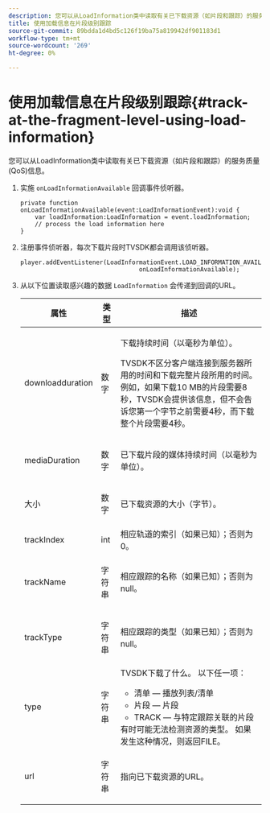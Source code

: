 ```yaml
---
description: 您可以从LoadInformation类中读取有关已下载资源（如片段和跟踪）的服务质量(QoS)信息。
title: 使用加载信息在片段级别跟踪
source-git-commit: 89bdda1d4bd5c126f19ba75a819942df901183d1
workflow-type: tm+mt
source-wordcount: '269'
ht-degree: 0%

---
```



# 使用加载信息在片段级别跟踪{#track-at-the-fragment-level-using-load-information}

您可以从LoadInformation类中读取有关已下载资源（如片段和跟踪）的服务质量(QoS)信息。

1. 实施 `onLoadInformationAvailable` 回调事件侦听器。

   ```
   private function onLoadInformationAvailable(event:LoadInformationEvent):void { 
       var loadInformation:LoadInformation = event.loadInformation; 
       // process the load information here     
   }
   ```

1. 注册事件侦听器，每次下载片段时TVSDK都会调用该侦听器。

   ```
   player.addEventListener(LoadInformationEvent.LOAD_INFORMATION_AVAILABLE,  
                                    onLoadInformationAvailable);
   ```

1. 从以下位置读取感兴趣的数据 `LoadInformation` 会传递到回调的URL。

   <table id="table_75E61A2EB25E435DB631166A7FF64757"> 
   <thead> 
   <tr> 
      <th colname="col01" class="entry"> 属性 </th> 
      <th colname="col1" class="entry"> 类型 </th> 
      <th colname="col2" class="entry"> 描述 </th> 
   </tr> 
   </thead>
   <tbody> 
   <tr> 
      <td colname="col01"> <span class="codeph"> downloadduration </span> </td> 
      <td colname="col1"> <p>数字 </p> </td> 
      <td colname="col2"> <p>下载持续时间（以毫秒为单位）。 </p> <p>TVSDK不区分客户端连接到服务器所用的时间和下载完整片段所用的时间。 例如，如果下载10 MB的片段需要8秒，TVSDK会提供该信息，但不会告诉您第一个字节之前需要4秒，而下载整个片段需要4秒。 </p> </td> 
   </tr> 
   <tr> 
      <td colname="col01"> <span class="codeph"> mediaDuration </span> </td> 
      <td colname="col1"> <p>数字 </p> </td> 
      <td colname="col2"> 已下载片段的媒体持续时间（以毫秒为单位）。 </td> 
   </tr> 
   <tr> 
      <td colname="col01"> <span class="codeph"> 大小 </span> </td> 
      <td colname="col1"> <p>数字 </p> </td> 
      <td colname="col2"> 已下载资源的大小（字节）。 </td> 
   </tr> 
   <tr> 
      <td colname="col01"> <span class="codeph"> trackIndex </span> </td> 
      <td colname="col1"> <p>int </p> </td> 
      <td colname="col2"> 相应轨道的索引（如果已知）；否则为0。 </td> 
   </tr> 
   <tr> 
      <td colname="col01"> <span class="codeph"> trackName </span> </td> 
      <td colname="col1"> <p>字符串 </p> </td> 
      <td colname="col2"> 相应跟踪的名称（如果已知）；否则为null。 </td> 
   </tr> 
   <tr> 
      <td colname="col01"> <span class="codeph"> trackType </span> </td> 
      <td colname="col1"> <p>字符串 </p> </td> 
      <td colname="col2"> 相应跟踪的类型（如果已知）；否则为null。 </td> 
   </tr> 
   <tr> 
      <td colname="col01"> <span class="codeph"> type </span> </td> 
      <td colname="col1"> <p>字符串 </p> </td> 
      <td colname="col2"> TVSDK下载了什么。 以下任一项： 
      <ul id="ul_FA02F42D109344F4866073908CA4E835"> 
      <li id="li_0E2D3EBCAB58477FB5EA526C54FACFFB">清单 — 播放列表/清单 </li> 
      <li id="li_D7894C2F0CB64C909C6398288EA5683A">片段 — 片段 </li> 
      <li id="li_4D4FEDB7704C411B80891B5028B0C20E">TRACK — 与特定跟踪关联的片段 </li> 
      </ul> 有时可能无法检测资源的类型。 如果发生这种情况，则返回FILE。 </td> 
   </tr> 
   <tr> 
      <td colname="col01"> <span class="codeph"> url </span> </td> 
      <td colname="col1"> <p>字符串 </p> </td> 
      <td colname="col2"> 指向已下载资源的URL。 </td> 
   </tr> 
   </tbody> 
   </table>
